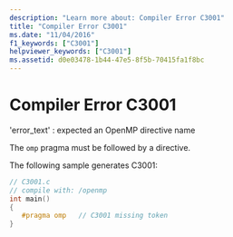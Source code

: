 ```yaml
---
description: "Learn more about: Compiler Error C3001"
title: "Compiler Error C3001"
ms.date: "11/04/2016"
f1_keywords: ["C3001"]
helpviewer_keywords: ["C3001"]
ms.assetid: d0e03478-1b44-47e5-8f5b-70415fa1f8bc
---
```

# Compiler Error C3001

'error_text' : expected an OpenMP directive name

The `omp` pragma must be followed by a directive.

The following sample generates C3001:

```c
// C3001.c
// compile with: /openmp
int main()
{
   #pragma omp   // C3001 missing token
}
```
